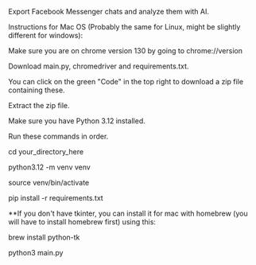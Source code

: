 Export Facebook Messenger chats and analyze them with AI.

Instructions for Mac OS (Probably the same for Linux, might be slightly different for windows):

Make sure you are on chrome version 130 by going to chrome://version

Download main.py, chromedriver and requirements.txt.

You can click on the green "Code" in the top right to download a zip file containing these.

Extract the zip file.

Make sure you have Python 3.12 installed.

Run these commands in order.

cd your_directory_here

python3.12 -m venv venv

source venv/bin/activate

pip install -r requirements.txt

**If you don't have tkinter, you can install it for mac with homebrew (you will have to install homebrew first) using this:

brew install python-tk

python3 main.py
